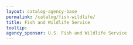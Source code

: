 ```yaml
---
layout: catalog-agency-base
permalink: /catalog/fish-wildlife/
title: Fish and Wildlife Service
tooltip: 
agency_sponsor: U.S. Fish and Wildlife Service
---
```


